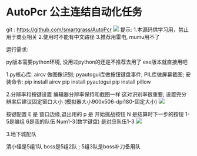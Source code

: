 # AutoPcr 公主连结自动化任务
git : https://github.com/smartgrass/AutoPcr
<img src="https://github.com/smartgrass/AutoPcr/blob/main/png/Top.png"/>
提示:
1.本源码供学习用，禁止用于商业相关
2.使用时不能有中文路径
3.推荐用雷电, mumu用不了


运行需求:

py版本需要python环境, 没用过python的还是不推荐去用了
exe版本就直接用吧

1.py核心库:
 aircv 做图像识别;
 pyautogui库做按钮键盘事件;
 PIL库做屏幕截图;
安装命令:
 pip install aircv
 pip install pyautogui
 pip install pillow


2.分辨率和按键设置
编辑器分辨率保持和截图一样 这对识别率很重要;
设置完分辨率后建议固定窗口大小
(模拟器大小900x506-dpi180-固定大小)
<img src="https://github.com/smartgrass/AutoPcr/blob/main/AutoPcr_py/%E6%A8%A1%E6%8B%9F%E5%99%A8%E5%A4%A7%E5%B0%8F900x506-dpi180-%E5%9B%BA%E5%AE%9A%E5%A4%A7%E5%B0%8F.png"/>


按键配置
E 是 窗口边缘,退出用的
p 是 开始挑战按钮
N 是结算时下一步的按钮
1-5是编组 6是我的队伍
Num1-3(数字键盘) 是对应队伍1-3
<img src="https://github.com/smartgrass/AutoPcr/blob/main/AutoPcr_py/%E6%A8%A1%E6%8B%9F%E5%99%A8%E9%94%AE%E4%BD%8D%E8%AE%BE%E7%BD%AE.png"/>


3.地下城配队

清小怪是5组1队
boss是5组2队 ; 5组3队是boss补刀备用队 
